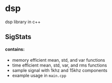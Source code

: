 # dsp
dsp library in c++

## SigStats
#### contains:
- memory efficient mean, std, and var functions
- time efficient mean, std, var, and rms functions
- sample signal with 1khz and 15khz components
- example usage in `main.cpp`
